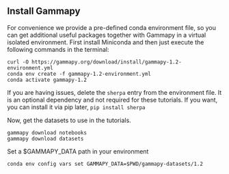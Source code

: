 ## Install Gammapy

For convenience we provide a pre-defined conda environment file, so you can get additional useful packages together with Gammapy in a virtual isolated environment. First install Miniconda and then just execute the following commands in the terminal:

```
curl -O https://gammapy.org/download/install/gammapy-1.2-environment.yml
conda env create -f gammapy-1.2-environment.yml
conda activate gammapy-1.2
```

If you are having issues, delete the `sherpa` entry from the environment file.
It is an optional dependency and not required for these tutorials.
If you want, you can install it via pip later, `pip install sherpa`

Now, get the datasets to use in the tutorials.
```
gammapy download notebooks
gammapy download datasets
```

Set a $GAMMAPY_DATA path in your environment
```
conda env config vars set GAMMAPY_DATA=$PWD/gammapy-datasets/1.2
